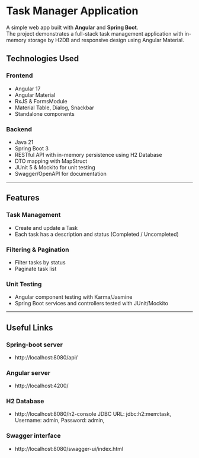 # Task Manager Application
A simple web app built with **Angular** and **Spring Boot**.  
The project demonstrates a full-stack task management application with in-memory storage by H2DB and responsive design using Angular Material.

## Technologies Used

### Frontend
- Angular 17
- Angular Material
- RxJS & FormsModule
- Material Table, Dialog, Snackbar
- Standalone components

### Backend
- Java 21
- Spring Boot 3
- RESTful API with in-memory persistence using H2 Database
- DTO mapping with MapStruct
- JUnit 5 & Mockito for unit testing
- Swagger/OpenAPI for documentation

---

## Features

### Task Management
- Create and update a Task
- Each task has a description and status (Completed / Uncompleted)

### Filtering & Pagination
- Filter tasks by status
- Paginate task list

### Unit Testing
- Angular component testing with Karma/Jasmine
- Spring Boot services and controllers tested with JUnit/Mockito

---

## Useful Links

### Spring-boot server
- http://localhost:8080/api/

### Angular server
- http://localhost:4200/

### H2 Database
- http://localhost:8080/h2-console
JDBC URL: jdbc:h2:mem:task,
Username: admin,
Password: admin,

### Swagger interface
- http://localhost:8080/swagger-ui/index.html
